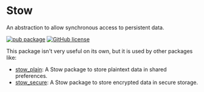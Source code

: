 # Stow

An abstraction to allow synchronous access to persistent data.

[![pub package](https://img.shields.io/pub/v/stow.svg)][stow]
[![GitHub license](https://img.shields.io/github/license/adil192/stow)][license]

This package isn't very useful on its own, but it is used by other packages like:
- [stow_plain]: A Stow package to store plaintext data in shared preferences.
- [stow_secure]: A Stow package to store encrypted data in secure storage.


[stow]: https://pub.dev/packages/stow
[license]: https://github.com/adil192/stow/blob/main/LICENSE
[stow_plain]: https://pub.dev/packages/stow_plain
[stow_secure]: https://pub.dev/packages/stow_secure

